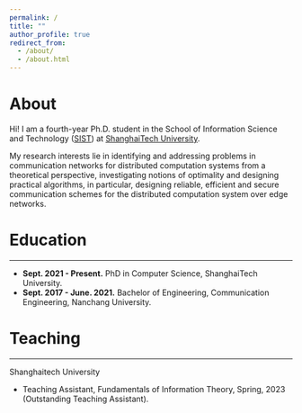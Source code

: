 ```yaml
---
permalink: /
title: ""
author_profile: true
redirect_from: 
  - /about/
  - /about.html
---
```


# About
Hi! I am a fourth-year Ph.D. student in the School of Information Science and Technology ([SIST](https://sist.shanghaitech.edu.cn/)) at [ShanghaiTech University](https://www.shanghaitech.edu.cn/).

My research interests lie in identifying and addressing problems in communication networks for distributed computation systems from a theoretical perspective, investigating notions of optimality and designing practical algorithms, in particular, designing reliable, efficient and secure communication schemes for the distributed computation system over edge networks.

<!-- Education
======
Like many other Jekyll-based GitHub Pages templates, Academic Pages makes you separate the website's content from its form. The content & metadata of your website are in structured markdown files, while various other files constitute the theme, specifying how to transform that content & metadata into HTML pages. You keep these various markdown (.md), YAML (.yml), HTML, and CSS files in a public GitHub repository. Each time you commit and push an update to the repository, the [GitHub pages](https://pages.github.com/) service creates static HTML pages based on these files, which are hosted on GitHub's servers free of charge.

Many of the features of dynamic content management systems (like Wordpress) can be achieved in this fashion, using a fraction of the computational resources and with far less vulnerability to hacking and DDoSing. You can also modify the theme to your heart's content without touching the content of your site. If you get to a point where you've broken something in Jekyll/HTML/CSS beyond repair, your markdown files describing your talks, publications, etc. are safe. You can rollback the changes or even delete the repository and start over - just be sure to save the markdown files! Finally, you can also write scripts that process the structured data on the site, such as [this one](https://github.com/academicpages/academicpages.github.io/blob/master/talkmap.ipynb) that analyzes metadata in pages about talks to display [a map of every location you've given a talk](https://academicpages.github.io/talkmap.html).

Getting started
======
1. Register a GitHub account if you don't have one and confirm your e-mail (required!)
1. Fork [this template](https://github.com/academicpages/academicpages.github.io) by clicking the "Use this template" button in the top right. 
1. Go to the repository's settings (rightmost item in the tabs that start with "Code", should be below "Unwatch"). Rename the repository "[your GitHub username].github.io", which will also be your website's URL.
1. Set site-wide configuration and create content & metadata (see below -- also see [this set of diffs](http://archive.is/3TPas) showing what files were changed to set up [an example site](https://getorg-testacct.github.io) for a user with the username "getorg-testacct")
1. Upload any files (like PDFs, .zip files, etc.) to the files/ directory. They will appear at https://[your GitHub username].github.io/files/example.pdf.  
1. Check status by going to the repository settings, in the "GitHub pages" section -->

# Education
------
- **Sept. 2021 - Present.** PhD in Computer Science, ShanghaiTech University.
- **Sept. 2017 - June. 2021.** Bachelor of Engineering, Communication Engineering, Nanchang University.
<!-- The main configuration file for the site is in the base directory in [_config.yml](https://github.com/academicpages/academicpages.github.io/blob/master/_config.yml), which defines the content in the sidebars and other site-wide features. You will need to replace the default variables with ones about yourself and your site's github repository. The configuration file for the top menu is in [_data/navigation.yml](https://github.com/academicpages/academicpages.github.io/blob/master/_data/navigation.yml). For example, if you don't have a portfolio or blog posts, you can remove those items from that navigation.yml file to remove them from the header.  -->

# Teaching
------
Shanghaitech University
- Teaching Assistant, Fundamentals of Information Theory, Spring, 2023 (Outstanding Teaching Assistant).



<!-- # Selected Publications
------
Journal Articles

- **Coded Computing for Half-Duplex Wireless Distributed Computing Systems via Interference Alignment** \
**Zhenhao Huang**, Kai Yuan, Shuai Ma, Yue Bi, Youlong Wu \
IEEE Transactions on Wireless Communications \
[Paper](https://ieeexplore.ieee.org/abstract/document/10678859/), 2024.09

- **Coded caching scheme for partially connected linear networks via multi-antenna placement delivery array** \
Minquan Cheng, Yun Xie, **Zhenhao Huang**, Mingming Zhang, Youlong Wu \
IEEE Transactions on Communications \
[Paper](https://ieeexplore.ieee.org/abstract/document/10562338), 2024.06

Conference Papers

- **On the Optimality of All-to-All Broadcast Over Cache-Aided Ring Networks** \
**Zhenhao Huang**, Minquan Cheng, Qifu T Sun, Youlong Wu \
2025 IEEE International Symposium on Information Theory (ISIT) \
Preprint, 2025.06

- **Secure Gradient Aggregation for Wireless Multi-Server Federated Learning** \
**Zhenhao Huang**, Songze Li, Kai Liang, Youlong Wu \
2023 IEEE International Symposium on Information Theory (ISIT) \
[Paper](https://ieeexplore.ieee.org/abstract/document/10206522/), 2023.06 -->

<!-- start custom footer snippets -->
<!--<div style="display: flex; justify-content: space-between; align-items: flex-end; margin-top: 3em;">-->
<!--   <div> -->
<!--     <a href="https://clustrmaps.com/site/1c7gg" title="ClustrMaps"> -->
<!--       <img src="https://www.clustrmaps.com/map_v2.png?d=TEF-p1Iven3j_KDcNkZHvNLzUu0qG26nyOdQtX2musI&cl=ffffff"  -->
<!--            alt="ClustrMaps" style="max-width: 200px;" /> -->
<!--     </a> -->
<!--   </div> -->
<!-- </div> -->
<!-- end custom footer snippets -->

<!-- <!-- For site content, there is one markdown file for each type of content, which are stored in directories like _publications, _talks, _posts, _teaching, or _pages. For example, each talk is a markdown file in the [_talks directory](https://github.com/academicpages/academicpages.github.io/tree/master/_talks). At the top of each markdown file is structured data in YAML about the talk, which the theme will parse to do lots of cool stuff. The same structured data about a talk is used to generate the list of talks on the [Talks page](https://academicpages.github.io/talks), each [individual page](https://academicpages.github.io/talks/2012-03-01-talk-1) for specific talks, the talks section for the [CV page](https://academicpages.github.io/cv), and the [map of places you've given a talk](https://academicpages.github.io/talkmap.html) (if you run this [python file](https://github.com/academicpages/academicpages.github.io/blob/master/talkmap.py) or [Jupyter notebook](https://github.com/academicpages/academicpages.github.io/blob/master/talkmap.ipynb), which creates the HTML for the map based on the contents of the _talks directory). -->

<!-- **Markdown generator** -->

<!-- The repository includes [a set of Jupyter notebooks](https://github.com/academicpages/academicpages.github.io/tree/master/markdown_generator
) that converts a CSV containing structured data about talks or presentations into individual markdown files that will be properly formatted for the Academic Pages template. The sample CSVs in that directory are the ones I used to create my own personal website at stuartgeiger.com. My usual workflow is that I keep a spreadsheet of my publications and talks, then run the code in these notebooks to generate the markdown files, then commit and push them to the GitHub repository. -->

<!-- How to edit your site's GitHub repository
------
Many people use a git client to create files on their local computer and then push them to GitHub's servers. If you are not familiar with git, you can directly edit these configuration and markdown files directly in the github.com interface. Navigate to a file (like [this one](https://github.com/academicpages/academicpages.github.io/blob/master/_talks/2012-03-01-talk-1.md) and click the pencil icon in the top right of the content preview (to the right of the "Raw | Blame | History" buttons). You can delete a file by clicking the trashcan icon to the right of the pencil icon. You can also create new files or upload files by navigating to a directory and clicking the "Create new file" or "Upload files" buttons.  -->

<!-- Example: editing a markdown file for a talk
![Editing a markdown file for a talk](/images/editing-talk.png) -->

<!-- For more info
------
More info about configuring Academic Pages can be found in [the guide](https://academicpages.github.io/markdown/), the [growing wiki](https://github.com/academicpages/academicpages.github.io/wiki), and you can always [ask a question on GitHub](https://github.com/academicpages/academicpages.github.io/discussions). The [guides for the Minimal Mistakes theme](https://mmistakes.github.io/minimal-mistakes/docs/configuration/) (which this theme was forked from) might also be helpful. --> 
